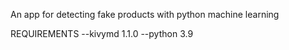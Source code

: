 An app for detecting fake products with python machine learning


REQUIREMENTS
--kivymd 1.1.0
--python 3.9

